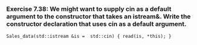 ###  Exercise 7.38: We might want to supply cin as a default argument to the constructor that takes an istream&. Write the constructor declaration that uses cin as a default argument. 

    Sales_data(std::istream &is =  std::cin) { read(is, *this); }

